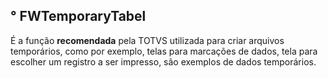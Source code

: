 ## ° FWTemporaryTabel

É a função **recomendada** pela TOTVS utilizada para criar arquivos temporários, como por exemplo, telas para marcações de dados, tela para escolher um registro a ser impresso, são exemplos de dados temporários.